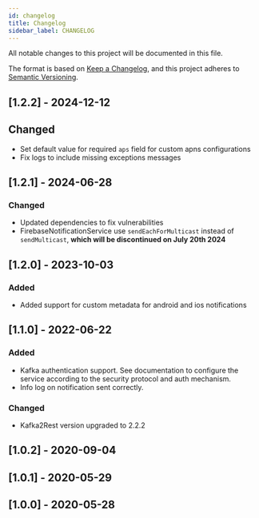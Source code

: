 ```yaml
---
id: changelog
title: Changelog
sidebar_label: CHANGELOG
---
```




All notable changes to this project will be documented in this file.

The format is based on [Keep a Changelog](https://keepachangelog.com/en/1.0.0/),
and this project adheres to [Semantic Versioning](https://semver.org/spec/v2.0.0.html).

## [1.2.2] - 2024-12-12

## Changed
- Set default value for required `aps` field for custom apns configurations
- Fix logs to include missing exceptions messages

## [1.2.1] - 2024-06-28

### Changed
- Updated dependencies to fix vulnerabilities
- FirebaseNotificationService use `sendEachForMulticast` instead of `sendMulticast`, **which will be discontinued on July 20th 2024**

## [1.2.0] - 2023-10-03

### Added

- Added support for custom metadata for android and ios notifications

## [1.1.0] - 2022-06-22

### Added

- Kafka authentication support. See documentation to configure the service according to the security protocol and auth mechanism.
- Info log on notification sent correctly.

### Changed

- Kafka2Rest version upgraded to 2.2.2

## [1.0.2] - 2020-09-04

## [1.0.1] - 2020-05-29

## [1.0.0] - 2020-05-28
